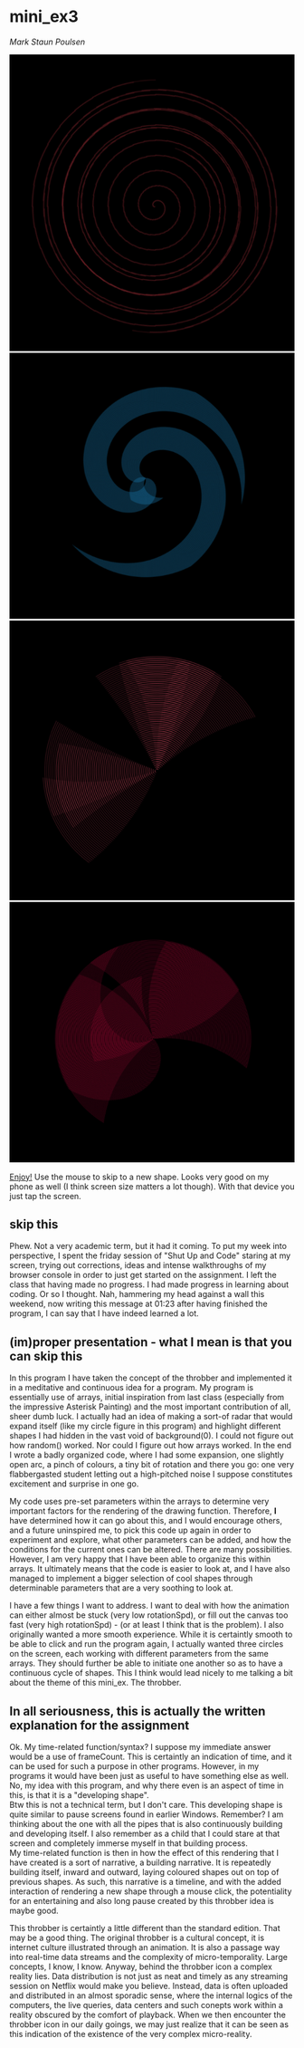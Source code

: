 # mini_ex3
*Mark Staun Poulsen*


![Running Program](Images/1.jpg)
![Running Program](Images/2.jpg)
![Running Program](Images/3.jpg)
![Running Program](Images/4.jpg)

[Enjoy!](https://rawgit.com/Mmarksp/Aesthetic_Programming_2018/master/mini_exercises/mini_ex3/mini_ex3_index.html) Use the mouse to skip to a new shape. Looks very good on my phone as well (I think screen size matters a lot though). With that device you just tap the screen.

## skip this
Phew. Not a very academic term, but it had it coming. To put my week into perspective, I spent the friday session of "Shut Up and Code" staring at my screen, trying out corrections, ideas and intense walkthroughs of my browser console in order to just get started on the assignment. I left the class that having made no progress. I had made progress in learning about coding. Or so I thought. Nah, hammering my head against a wall this weekend, now writing this message at 01:23 after having finished the program, I can say that I have indeed learned a lot.

## (im)proper presentation - what I mean is that you can skip this
In this program I have taken the concept of the throbber and implemented it in a meditative and continuous idea for a program. My program is essentially use of arrays, initial inspiration from last class (especially from the impressive Asterisk Painting) and the most important contribution of all, sheer dumb luck. I actually had an idea of making a sort-of radar that would expand itself (like my circle figure in this program) and highlight different shapes I had hidden in the vast void of background(0). I could not figure out how random() worked. Nor could I figure out how arrays worked. In the end I wrote a badly organized code, where I had some expansion, one slightly open arc, a pinch of colours, a tiny bit of rotation and there you go: one very flabbergasted student letting out a high-pitched noise I suppose constitutes excitement and surprise in one go.

My code uses pre-set parameters within the arrays to determine very important factors for the rendering of the drawing function. Therefore, **I** have determined how it can go about this, and I would encourage others, and a future uninspired me, to pick this code up again in order to experiment and explore, what other parameters can be added, and how the conditions for the current ones can be altered. There are many possibilities. However, I am very happy that I have been able to organize this within arrays. It ultimately means that the code is easier to look at, and I have also managed to implement a bigger selection of cool shapes through determinable parameters that are a very soothing to look at.

I have a few things I want to address. I want to deal with how the animation can either almost be stuck (very low rotationSpd), or fill out the canvas too fast (very high rotationSpd) - (or at least I think that is the problem). I also originally wanted a more smooth experience. While it is certaintly smooth to be able to click and run the program again, I actually wanted three circles on the screen, each working with different parameters from the same arrays. They should further be able to initiate one another so as to have a continuous cycle of shapes. This I think would lead nicely to me talking a bit about the theme of this mini_ex. The throbber.  

## In all seriousness, this is actually the written explanation for the assignment  
Ok. My time-related function/syntax? I suppose my immediate answer would be a use of frameCount. This is certaintly an indication of time, and it can be used for such a purpose in other programs. However, in my programs it would have been just as useful to have something else as well. No, my idea with this program, and why there even is an aspect of time in this, is that it is a "developing shape".  
Btw this is not a technical term, but I don't care. This developing shape is quite similar to pause screens found in earlier Windows. Remember? I am thinking about the one with all the pipes that is also continuously building and developing itself. I also remember as a child that I could stare at that screen and completely immerse myself in that building process.  
My time-related function is then in how the effect of this rendering that I have created is a sort of narrative, a building narrative. It is repeatedly building itself, inward and outward, laying coloured shapes out on top of previous shapes. As such, this narrative is a timeline, and with the added interaction of rendering a new shape through a mouse click, the potentiality for an entertaining and also long pause created by this throbber idea is maybe good.

This throbber is certaintly a little different than the standard edition. That may be a good thing. The original throbber is a cultural concept, it is internet culture illustrated through an animation. It is also a passage way into real-time data streams and the complexity of micro-temporality. Large concepts, I know, I know. Anyway, behind the throbber icon a complex reality lies. Data distribution is not just as neat and timely as any streaming session on Netflix would make you believe. Instead, data is often uploaded and distributed in an almost sporadic sense, where the internal logics of the computers, the live queries, data centers and such conepts work within a reality obscured by the comfort of playback. When we then encounter the throbber icon in our daily goings, we may just realize that it can be seen as this indication of the existence of the very complex micro-reality.
